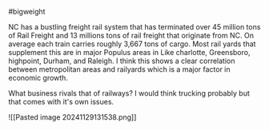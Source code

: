 #bigweight

NC has a bustling freight rail system that has terminated over 45 million tons of Rail Freight and 13 millions tons of rail freight that originate from NC. On average each train carries roughly 3,667 tons of cargo. Most rail yards that supplement this are in major Populus areas in Like charlotte, Greensboro, highpoint, Durham, and Raleigh. I think this shows a clear correlation between metropolitan areas and railyards which is a major factor in economic growth.

What business rivals that of railways? I would think trucking probably but that comes with it's own issues.

![[Pasted image 20241129131538.png]]

